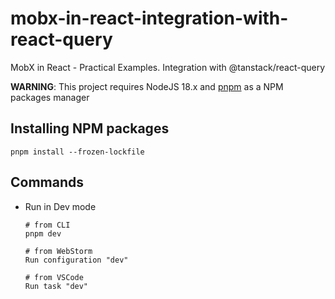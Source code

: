 # mobx-in-react-integration-with-react-query

MobX in React - Practical Examples. Integration with @tanstack/react-query

**WARNING**: This project requires NodeJS 18.x and [pnpm](https://pnpm.io/installation#using-npm) as a NPM packages manager

## Installing NPM packages

    pnpm install --frozen-lockfile

## Commands

- Run in Dev mode

      # from CLI
      pnpm dev

      # from WebStorm
      Run configuration "dev"

      # from VSCode
      Run task "dev"

